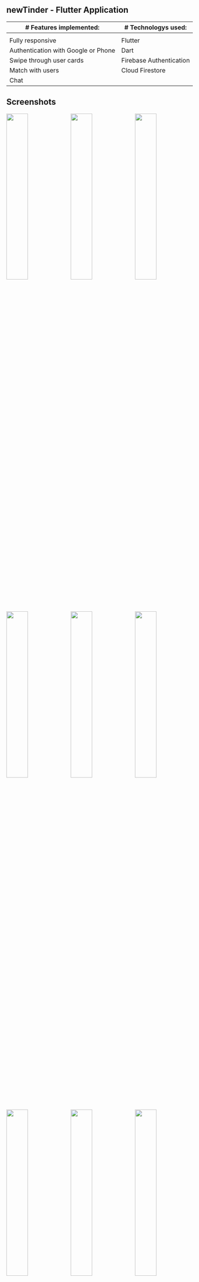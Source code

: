 ## newTinder - Flutter Application

| # Features implemented: | # Technologys used: |
| --------------- | --------------- |
| <img src='https://www.girlscoutsiowa.org/content/dam/girlscouts-girlscoutsiowa/images/miscellaneous/line.jpg' width='50%' height='1px'> | <img src='https://www.girlscoutsiowa.org/content/dam/girlscouts-girlscoutsiowa/images/miscellaneous/line.jpg' width='50%' height='1px'> |
| Fully responsive | Flutter |
| Authentication with Google or Phone | Dart |
| Swipe through user cards | Firebase Authentication |
| Match with users | Cloud Firestore |
| Chat | |


## Screenshots
<img src='https://firebasestorage.googleapis.com/v0/b/newtinder-5ba54.appspot.com/o/slpash.png?alt=media' width='33.33%'><img src='https://firebasestorage.googleapis.com/v0/b/newtinder-5ba54.appspot.com/o/rules.png?alt=media' width='33.33%'><img src='https://firebasestorage.googleapis.com/v0/b/newtinder-5ba54.appspot.com/o/match.png?alt=media' width='33.33%'><img src='https://firebasestorage.googleapis.com/v0/b/newtinder-5ba54.appspot.com/o/profile.png?alt=media' width='33.33%'><img src='https://firebasestorage.googleapis.com/v0/b/newtinder-5ba54.appspot.com/o/swipe_1.png?alt=media' width='33.33%'><img src='https://firebasestorage.googleapis.com/v0/b/newtinder-5ba54.appspot.com/o/swipe_2.png?alt=media' width='33.33%'><img src='https://firebasestorage.googleapis.com/v0/b/newtinder-5ba54.appspot.com/o/chats.png?alt=media' width='33.33%'><img src='https://firebasestorage.googleapis.com/v0/b/newtinder-5ba54.appspot.com/o/chat.png?alt=media' width='33.33%'><img src='https://firebasestorage.googleapis.com/v0/b/newtinder-5ba54.appspot.com/o/matches.png?alt=media' width='33.33%'>
